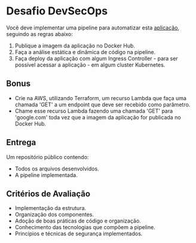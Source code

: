 # Desafio DevSecOps

Você deve implementar uma pipeline para automatizar esta [aplicação](https://github.com/anandhakumarmca/simplebloggerapp-backend), seguindo as regras abaixo:
1. Publique a imagem da aplicação no Docker Hub.
1. Faça a análise estática e dinâmica de código na pipeline.
1. Faça deploy da aplicação com algum Ingress Controller - para ser possível acessar a aplicação - em algum cluster Kubernetes.


## Bonus
+ Crie na AWS, utilizando Terraform, um recurso Lambda que faça uma chamada 'GET' a um endpoint que deve ser recebido como parâmetro.
+ Chame esse recurso Lambda fazendo uma chamada 'GET' para 'google.com' toda vez que a imagem da aplicação for publicada no Docker Hub.

## Entrega
Um repositório público contendo:
+ Todos os arquivos desenvolvidos.
+ A pipeline implementada.

## Critérios de Avaliação
+ Implementação da estrutura.
+ Organização dos componentes.
+ Adoção de boas práticas de código e organização.
+ Conhecimento das tecnologias que compõem a pipeline.
+ Princípios e técnicas de segurança implementados.